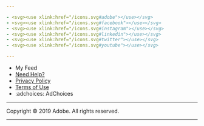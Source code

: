 ```yaml
---

- <svg><use xlink:href="/icons.svg#adobe"></use></svg>
- <svg><use xlink:href="/icons.svg#facebook"></use></svg>
- <svg><use xlink:href="/icons.svg#instagram"></use></svg>
- <svg><use xlink:href="/icons.svg#linkedin"></use></svg>
- <svg><use xlink:href="/icons.svg#twitter"></use></svg>
- <svg><use xlink:href="/icons.svg#youtube"></use></svg>

---
```


- My Feed
- [Need Help?](https://helpx.adobe.com/contact.html)
- [Privacy Policy](https://www.adobe.com/privacy.html)
- [Terms of Use](https://www.adobe.com/legal/terms.html)
- :adchoices: AdChoices

---

Copyright &copy; 2019 Adobe. All rights reserved.

---
<script src="https://cdn.jsdelivr.net/npm/algoliasearch@3/dist/algoliasearch.min.js"></script>
<script src="https://cdn.jsdelivr.net/npm/instantsearch.js@4.0.0/dist/instantsearch.production.min.js" integrity="sha256-6S7q0JJs/Kx4kb/fv0oMjS855QTz5Rc2hh9AkIUjUsk=" crossorigin="anonymous"></script>
<script type="text/html" id="post-template">
  <div class="related-topics__base hit">
    <div class="related-topics__wrapper hit-content">
      <div class="related-topics__thumb hit-image">
        <img src="{{hero}}" alt="{{name}}">
      </div>
      <a class="related-topics__link hit-view" href="/{{path}}" target="_new">
        <span class="related-topics__txt hit-description">{{{author}}}</span>
        <h2 class="related-topics__subHl hit-name">{{{title}}}</h2>
        <span class="related-topics__txt hit-description">{{{date}}}</span>
      </a>
    </div>
  </div>
</script>
<script>
  if (getPageType(window.location.pathname) === 'authors') {
    const latestWrap = document.createElement('div');
    latestWrap.className = 'default latest-posts';
    getSection().parentNode.appendChild(latestWrap);
    const searchClient = algoliasearch('LPQI0MG7ST', '9bf61456f606d21ddc1723f30500659e');
    const search = instantsearch({
      indexName: 'davidnuescheler--theblog--blog-posts',
      searchClient,
      routing: true,
    });
    search.addWidgets([
      instantsearch.widgets.configure({
        hitsPerPage: 10,
        facetFilters: [
          `author:${document.title}`,
        ],
      }),
    ]);
    search.addWidgets([
      instantsearch.widgets.hits({
        container: '.latest-posts',
        templates: {
          item: document.getElementById('post-template').innerHTML,
          empty: 'This author has not posted any articles yet.',
        },
      })
    ]);
    search.start();
  }
</script>
